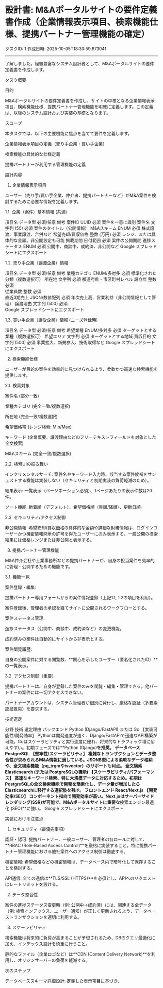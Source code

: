 # 設計書: M&Aポータルサイトの要件定義書作成（企業情報表示項目、検索機能仕様、提携パートナー管理機能の確定）

タスクID: 1
作成日時: 2025-10-05T18:30:59.873041

---

了解しました。経験豊富なシステム設計者として、M&Aポータルサイトの要件定義書を作成します。

タスク概要

目的

M&Aポータルサイトの要件定義書を作成し、サイトの中核となる企業情報表示項目、検索機能仕様、提携パートナー管理機能を明確に定義します。この定義は、以降のシステム設計および実装の基礎となります。

スコープ

本タスクでは、以下の主要機能に焦点を当てて要件を定義します。

企業情報表示項目の定義（売り手企業・買い手企業）

検索機能の具体的な仕様定義

提携パートナーが利用する管理機能の定義

設計内容

1. 企業情報表示項目

ユーザー（売り手/買い手企業、仲介者、提携パートナーなど）がM&A案件を検討するために必要な情報を定義します。

1.1. 企業（案件）基本情報 (共通)

項目名	データ型	必須/任意	備考
案件ID	UUID	必須	案件を一意に識別
案件名	文字列 (50)	必須	案件のタイトル（公開情報）
M&Aスキーム	ENUM	必須	株式譲渡、事業譲渡、合併など
希望売却/買収価格	整数 (万円)	必須	レンジ、または具体的な金額。非公開設定も可能
掲載期間	日付範囲	必須	案件の公開期間
進捗ステータス	ENUM	必須	公開中、商談中、成約済、非公開など
Google スプレッドシートにエクスポート

1.2. 売り手企業（譲渡企業）情報

項目名	データ型	必須/任意	備考
業種カテゴリ	ENUM/多対多	必須	標準化された分類（複数選択可）
所在地	文字列	必須	都道府県・市区町村レベル
設立年	整数	必須	
従業員数	整数	必須	
直近3期売上	JSON/数値配列	必須	年次売上高、営業利益（非公開情報として管理）
譲渡理由	文字列 (500)	必須	
Google スプレッドシートにエクスポート

1.3. 買い手企業（譲受企業）情報 (ニーズ登録時)

項目名	データ型	必須/任意	備考
希望業種	ENUM/多対多	必須	ターゲットとする業種（複数選択可）
希望エリア	文字列	必須	ターゲットとする地域
買収目的	文字列 (500)	必須	事業拡大、新規参入、技術取得など
Google スプレッドシートにエクスポート

2. 検索機能仕様

ユーザーが目的の案件を効率的に見つけられるよう、柔軟かつ高速な検索機能を提供します。

2.1. 検索対象

案件名 (部分一致)

業種カテゴリ (完全一致/複数選択)

所在地 (完全一致/複数選択)

希望価格帯 (レンジ検索: Min/Max)

キーワード (企業概要、譲渡理由などのフリーテキストフィールドを対象とした全文検索)

M&Aスキーム (完全一致/複数選択)

2.2. 検索UIの振る舞い

インクリメンタルサーチ: 案件名やキーワード入力時、該当する案件候補をサジェストする機能は実装しない（セキュリティと初期実装の負荷軽減のため）。

結果表示: 一覧表示（ページネーション必須）、1ページあたりの表示件数は20件。

ソート機能: 新着順（デフォルト）、希望価格順（昇順/降順）、更新日順。

2.3. セキュリティ/アクセス制御

非公開情報: 希望売却/買収価格の具体的な金額や詳細な財務情報は、ログインユーザーかつ機密情報開示の許可を得たユーザーにのみ表示する。一般公開の検索結果には価格レンジまたは非公開と表示する。

3. 提携パートナー管理機能

M&A仲介会社や士業事務所などの提携パートナーが、自身の担当案件を効率的に管理・公開するための機能です。

3.1. 機能一覧

案件登録・編集:

提携パートナー専用フォームからの案件情報登録（上記1.1, 1.2の項目を利用）。

案件登録後、管理者の承認を経てサイトに公開されるワークフローとする。

案件ステータス管理:

進捗ステータス（公開中、商談中、成約済など）の変更機能。

成約済みの案件は自動的にサイトから非表示とする。

案件閲覧履歴:

自身の公開案件に対する閲覧数、**関心を示したユーザー（匿名化されたID）**の一覧表示。

3.2. アクセス制御（重要）

提携パートナーは、自身が登録した案件のみを閲覧・編集・管理できる。他パートナーの案件には一切アクセスできない。

パートナーアカウントは、システム管理者が個別に発行し、厳格な認証（多要素認証推奨）を要求する。

技術選定

分野	技術	選定理由
バックエンド	Python (Django/FastAPI) または Go	【実装可能性/開発効率】 Pythonは開発速度が速く、Django/FastAPIで迅速なAPI構築が可能。Goはスケーラビリティと実行速度に優れ、将来的なトラフィック増に耐えやすい。初期フェーズでは**Python (Django)**を推奨。
データベース	PostgreSQL	【堅牢性/スケーラビリティ】 複雑なトランザクションとデータ整合性が求められるM&A情報に適している。JSONB型による柔軟なデータ格納や、全文検索機能（pg_trgmやtsvector）のサポートも利点。
全文検索	Elasticsearch (または PostgreSQLの機能)	【スケーラビリティ/パフォーマンス】 高速なキーワード検索、特に大規模データに対応するため。初期はPostgreSQLの全文検索機能で開発を簡素化し、データ量が増加したらElasticsearchに移行する選択肢を残す。
フロントエンド	React/Next.js	【開発効率/SEO】 コンポーネント指向で開発効率が高い。Next.jsはサーバーサイドレンダリング(SSR)が可能で、M&Aポータルサイトに重要な**検索エンジン最適化 (SEO)**に強い。
Google スプレッドシートにエクスポート

実装における注意点

1. セキュリティ（最優先事項）

認証・認可: 提携パートナー、一般ユーザー、管理者の各ロールに対して、**RBAC (Role-Based Access Control)**を厳格に実装すること。特に提携パートナー管理機能における他社案件へのアクセス制御は徹底する。

機密情報: 希望価格などの機密情報は、データベース内で暗号化して保存することを検討する。

API通信: 全ての通信は**TLS/SSL (HTTPS)**を必須とし、APIへのリクエストはレートリミットを設ける。

2. データ整合性

案件の進捗ステータス変更時（例: 公開中→成約済）には、関連する全データ（例: 検索インデックス、ユーザー通知）が正しく更新されるよう、データベーストランザクションを適切に利用する。

3. スケーラビリティ

検索機能は将来的に負荷が高まることが予想されるため、DBのクエリ最適化に加え、インデックス設計を慎重に行うこと。

静的なファイル（企業ロゴなど）は**CDN (Content Delivery Network)**を利用し、オリジンサーバーの負荷を軽減する。

次のステップ

データベーススキーマ詳細設計: 定義した表示項目に基づき、
